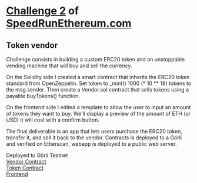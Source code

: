 # [Challenge 2](https://github.com/scaffold-eth/scaffold-eth-challenges/tree/challenge-2-token-vendor) of [SpeedRunEthereum.com](https://speedrunethereum.com/challenge/token-vendor)

## Token vendor

Challenge consists in building a custom ERC20 token and an unstoppable vending machine that will buy and sell the currency.  
  
On the Solidity side I created a smart contract that inherits the ERC20 token standard from OpenZeppelin. Set token to _mint() 1000 (* 10 ** 18) tokens to the msg.sender. Then create a Vendor.sol contract that sells tokens using a payable buyTokens() function.  
  
On the frontend side I edited a template to allow the user to input an amount of tokens they want to buy. We'll display a preview of the amount of ETH (or USD) it will cost with a confirm button.  
  
The final deliverable is an app that lets users purchase the ERC20 token, transfer it, and sell it back to the vendor. Contracts is deployed to a Görli and verified on Etherscan, webapp is deployed to a public web server.  
  
  
Deployed to Görli Testnet  
[Vendor Contract](https://goerli.etherscan.io/address/0x54B7576F1f8d72397ab89C4c770B9c1bCD3FFcc5)  
[Token Contract](https://goerli.etherscan.io/address/0x7ec5ec137ae6b08e9cb6ffa7ffa011e8ab5e18cd)  
[Frontend](https://overjoyed-apparel.surge.sh/)
